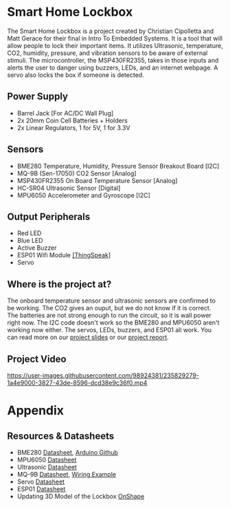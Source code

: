 # Smart Home Lockbox
The Smart Home Lockbox is a project created by Christian Cipolletta and Matt Gerace for their final in Intro To Embedded Systems. It is a tool that will allow people to lock their important items. It utilizes Ultrasonic, temperature, CO2, humidity, pressure, and vibration sensors to be aware of external stimuli. The microcontroller, the MSP430FR2355, takes in those inputs and alerts the user to danger using buzzers, LEDs, and an internet webpage. A servo also locks the box if someone is detected.

## Power Supply
* Barrel Jack [For AC/DC Wall Plug]
* 2x 20mm Coin Cell Batteries + Holders
* 2x Linear Regulators, 1 for 5V, 1 for 3.3V

## Sensors
* BME280 Temperature, Humidity, Pressure Sensor Breakout Board [I2C]
* MQ-9B (Sen-17050) CO2 Sensor [Analog]
* MSP430FR2355 On Board Temperature Sensor [Analog]
* HC-SR04 Ultrasonic Sensor [Digital]
* MPU6050 Accelerometer and Gyroscope [I2C]

## Output Peripherals
* Red LED
* Blue LED
* Active Buzzer
* ESP01 Wifi Module [[ThingSpeak]](https://thingspeak.com/channels/2104523)
* Servo

## Where is the project at?
The onboard temperature sensor and ultrasonic sensors are confirmed to be working. The CO2 gives an ouput, but we do not know if it is correct. The batteries are not strong enough to run the circuit, so it is wall power right now. The I2C code doesn't work so the BME280 and MPU6050 aren't working now either. The servos, LEDs, buzzers, and ESP01 all work. You can read more on our [project slides](https://docs.google.com/presentation/d/1oNxZCWa-71zp4ZQAXbW0OE4L5BJcd05L6jm5VQH0Wrw/edit?usp=sharing) or our [project report](https://docs.google.com/document/d/1pnApUV6Cqu8zDdYJzm2F5OI0f5RzCBrWJ35Rd4LK8bY/edit?usp=sharing).

## Project Video
https://user-images.githubusercontent.com/98924381/235829279-1a4e9000-3827-43de-8596-dcd38e9c36f0.mp4

# Appendix
## Resources & Datasheets
* BME280 [Datasheet](https://cdn-learn.adafruit.com/downloads/pdf/adafruit-bme280-humidity-barometric-pressure-temperature-sensor-breakout.pdf), [Arduino Github](https://github.com/adafruit/Adafruit_BME280_Library)
* MPU6050 [Datasheet](https://www.haoyuelectronics.com/Attachment/GY-521/mpu6050.pdf)
* Ultrasonic [Datasheet](https://cdn.sparkfun.com/datasheets/Sensors/Proximity/HCSR04.pdf)
* MQ-9B [Datasheet](https://cdn.sparkfun.com/assets/d/f/5/e/2/MQ-9B_Ver1.4__-_Manual.pdf), [Wiring Example](http://wiring.org.co/learning/basics/airqualitymq135.html)
* Servo [Datasheet](http://www.ee.ic.ac.uk/pcheung/teaching/DE1_EE/stores/sg90_datasheet.pdf)
* ESP01 [Datasheet](https://www.universal-solder.ca/downloads/esp8266_series_modules_user_manual_en.pdf)
* Updating 3D Model of the Lockbox [OnShape](https://cad.onshape.com/documents/b93b4b42872b4098d45294de/w/dbbdbcc2a9ef1ffa882faf1d/e/f71d34ea460787590961a1fb?renderMode=0&uiState=64553cd0d9ecec32a6cac62c)



